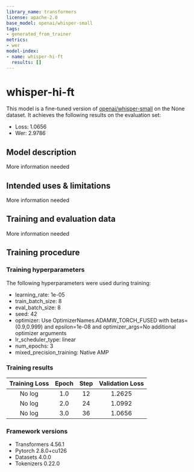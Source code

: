 ```yaml
---
library_name: transformers
license: apache-2.0
base_model: openai/whisper-small
tags:
- generated_from_trainer
metrics:
- wer
model-index:
- name: whisper-hi-ft
  results: []
---
```


<!-- This model card has been generated automatically according to the information the Trainer had access to. You
should probably proofread and complete it, then remove this comment. -->

# whisper-hi-ft

This model is a fine-tuned version of [openai/whisper-small](https://huggingface.co/openai/whisper-small) on the None dataset.
It achieves the following results on the evaluation set:
- Loss: 1.0656
- Wer: 2.9786

## Model description

More information needed

## Intended uses & limitations

More information needed

## Training and evaluation data

More information needed

## Training procedure

### Training hyperparameters

The following hyperparameters were used during training:
- learning_rate: 1e-05
- train_batch_size: 8
- eval_batch_size: 8
- seed: 42
- optimizer: Use OptimizerNames.ADAMW_TORCH_FUSED with betas=(0.9,0.999) and epsilon=1e-08 and optimizer_args=No additional optimizer arguments
- lr_scheduler_type: linear
- num_epochs: 3
- mixed_precision_training: Native AMP

### Training results

| Training Loss | Epoch | Step | Validation Loss |
|:-------------:|:-----:|:----:|:---------------:|
| No log        | 1.0   | 12   | 1.2625          |
| No log        | 2.0   | 24   | 1.0992          |
| No log        | 3.0   | 36   | 1.0656          |


### Framework versions

- Transformers 4.56.1
- Pytorch 2.8.0+cu126
- Datasets 4.0.0
- Tokenizers 0.22.0
